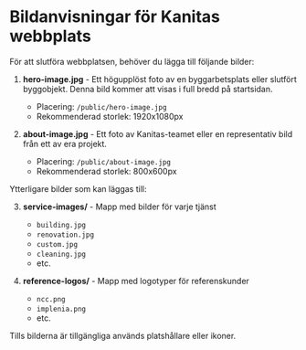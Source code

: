 # Bildanvisningar för Kanitas webbplats

För att slutföra webbplatsen, behöver du lägga till följande bilder:

1. **hero-image.jpg** - Ett högupplöst foto av en byggarbetsplats eller slutfört byggobjekt. Denna bild kommer att visas i full bredd på startsidan.
   - Placering: `/public/hero-image.jpg`
   - Rekommenderad storlek: 1920x1080px

2. **about-image.jpg** - Ett foto av Kanitas-teamet eller en representativ bild från ett av era projekt.
   - Placering: `/public/about-image.jpg`
   - Rekommenderad storlek: 800x600px

Ytterligare bilder som kan läggas till:

3. **service-images/** - Mapp med bilder för varje tjänst
   - `building.jpg`
   - `renovation.jpg`
   - `custom.jpg`
   - `cleaning.jpg`
   - etc.

4. **reference-logos/** - Mapp med logotyper för referenskunder
   - `ncc.png`
   - `implenia.png`
   - etc.

Tills bilderna är tillgängliga används platshållare eller ikoner.